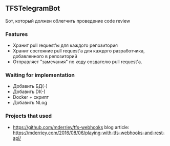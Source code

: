 ## TFSTelegramBot

Бот, который должен облегчить проведение code review

### Features

* Хранит pull request'ы для каждого репозитория
* Хранит состояние pull request'a для каждого разработчика, добавленного в репозиторий
* Отправляет "замечания" по коду создателю pull request'a.

### Waiting for implementation

* Добавить БД(-)
* Добавить DI(-)
* Docker + скрипт
* Добавить NLog

### Projects that used
* https://github.com/mderriey/tfs-webhooks
  blog article: https://mderriey.com/2016/08/06/playing-with-tfs-webhooks-and-rest-api/
